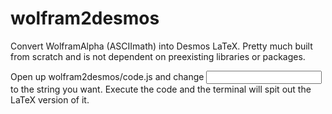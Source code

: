 # wolfram2desmos
Convert WolframAlpha (ASCIImath) into Desmos LaTeX. Pretty much built from scratch and is not dependent on preexisting libraries or packages.

Open up wolfram2desmos/code.js and change <input> to the string you want. Execute the code and the terminal will spit out the LaTeX version of it.
